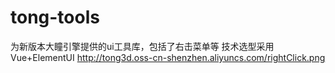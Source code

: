 # tong-tools
为新版本大瞳引擎提供的ui工具库，包括了右击菜单等
技术选型采用
Vue+ElementUI
http://tong3d.oss-cn-shenzhen.aliyuncs.com/rightClick.png
